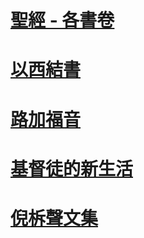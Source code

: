 # [聖經 - 各書卷](https://bibleplan.github.io/ByBooks.html)
# [以西結書](https://bibleplan.github.io/Ezekiel.html)
# [路加福音](https://bibleplan.github.io/Luke.html)

# [基督徒的新生活](https://henryccyu.github.io/NewLiving)
# [倪柝聲文集](https://henryccyu.github.io/WatchmanNee)
